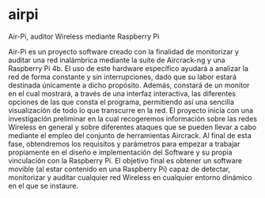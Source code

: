 # airpi
Air-Pi, auditor Wireless mediante Raspberry Pi

Air-Pi es un proyecto software creado con la finalidad de monitorizar y auditar una red inalámbrica mediante la suite de Aircrack-ng y una Raspberry Pi 4b. El uso de este hardware específico ayudará a analizar la red de forma constante y sin interrupciones, dado que su labor estará destinada únicamente a dicho propósito. Además, constará de un monitor en el cual mostrará, a través de una interfaz interactiva, las diferentes opciones de las que consta el programa, permitiendo así una sencilla visualización de todo lo que transcurre en la red.
El proyecto inicia con una investigación preliminar en la cual recogeremos información sobre las redes Wireless en general y sobre diferentes ataques que se pueden llevar a cabo mediante el empleo del conjunto de herramientas Aircrack. Al final de esta fase, obtendremos los requisitos y parámetros para empezar a trabajar propiamente en el diseño e implementación del Software y su propia vinculación con la Raspberry Pi. 
El objetivo final es obtener un software movible (al estar contenido en una Raspberry Pi) capaz de detectar, monitorizar y auditar cualquier red Wireless en cualquier entorno dinámico en el que se instaure.

